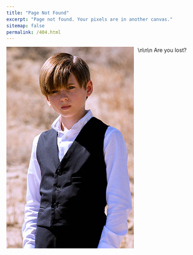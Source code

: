 ```yaml
---
title: "Page Not Found"
excerpt: "Page not found. Your pixels are in another canvas."
sitemap: false
permalink: /404.html
---
```


<img src="./images/ayl.jpg"
     alt="Markdown Monster icon"
     style="float: left; margin-right: 10px;" />

\n\n\n Are you lost?

<script type="text/javascript">
  var GOOG_FIXURL_LANG = 'en';
  var GOOG_FIXURL_SITE = '{{ site.url }}'
</script>
<script type="text/javascript"
  src="//linkhelp.clients.google.com/tbproxy/lh/wm/fixurl.js">
</script>
